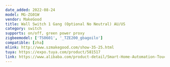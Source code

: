 ```yaml
---
date_added: 2022-08-24
model: MG-ZG01W
vendor: MakeGood
title: Wall Switch 1 Gang (Optional No Neutral) AU/US
category: switch
supports: on/off, green power proxy
zigbeemodel: ['TS0601', '_TZE200_gbagoilo']
compatible: [zha]
mlink: http://www.szmakegood.com/show-35-25.html
tuya: https://expo.tuya.com/product/581517
link: https://www.alibaba.com/product-detail/Smart-Home-Automation-Touch-Glass-Panel_62480952158.html
---
```

